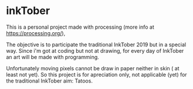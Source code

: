# inkTober

This is a personal project made with processing (more info at https://processing.org/),

The objective is to participate the traditional InkTober 2019 but in a special way. Since i'm got at coding but not at drawing, for every day of InkTober an art will be made with programming.

Unfortunately moving pixels cannot be draw in paper neither in skin ( at least not yet). So this project is for apreciation only, not applicable (yet) for the traditional InkTober aim: Tatoos.
